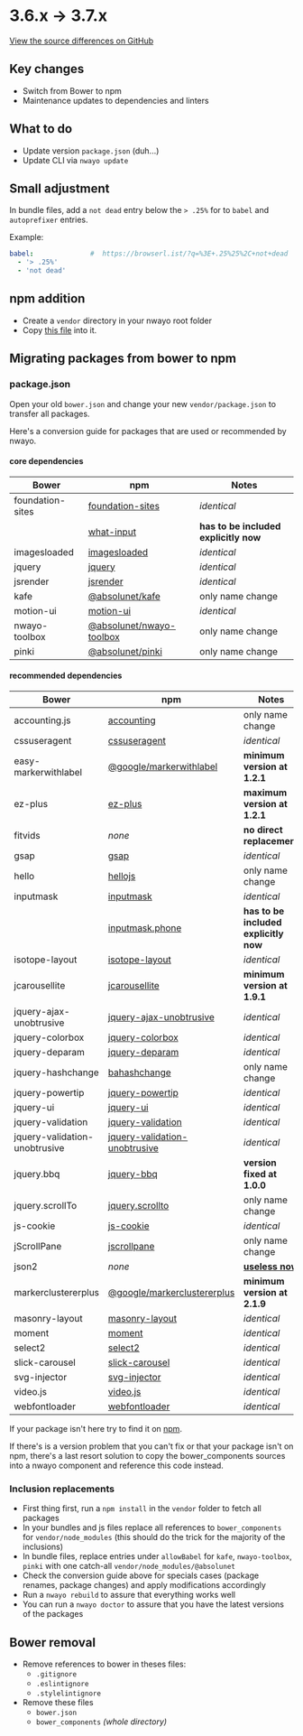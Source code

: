 # 3.6.x → 3.7.x
[View the source differences on GitHub](https://github.com/absolunet/nwayo/compare/3.6.0...3.7.0)

## Key changes
- Switch from Bower to npm
- Maintenance updates to dependencies and linters

## What to do
- Update version `package.json` (duh...)
- Update CLI via `nwayo update`

## Small adjustment
In bundle files, add a `not dead` entry below the `> .25%` for to `babel` and `autoprefixer` entries.

Example:
```yaml
babel:              #  https://browserl.ist/?q=%3E+.25%25%2C+not+dead
  - '> .25%'
  - 'not dead'
```

## npm addition
- Create a `vendor` directory in your nwayo root folder
- Copy [this file](https://raw.githubusercontent.com/absolunet/nwayo/3.7.0/packages/grow-project/boilerplate/vendor/package.json) into it.

## Migrating packages from bower to npm

### package.json
Open your old `bower.json` and change your new `vendor/package.json` to transfer all packages.

Here's a conversion guide for packages that are used or recommended by nwayo.

#### core dependencies
| Bower | npm | Notes |
|---|---|---|
| foundation-sites | [foundation-sites](https://www.npmjs.com/package/foundation-sites)                 | *identical* |
|                  | [what-input](https://www.npmjs.com/package/what-input)                             | **has to be included explicitly now** |
| imagesloaded     | [imagesloaded](https://www.npmjs.com/package/imagesloaded)                         | *identical* |
| jquery           | [jquery](https://www.npmjs.com/package/jquery)                                     | *identical* |
| jsrender         | [jsrender](https://www.npmjs.com/package/jsrender)                                 | *identical* |
| kafe             | [@absolunet/kafe](https://www.npmjs.com/package/@absolunet/kafe)                   | only name change |
| motion-ui        | [motion-ui](https://www.npmjs.com/package/motion-ui)                               | *identical* |
| nwayo-toolbox    | [@absolunet/nwayo-toolbox](https://www.npmjs.com/package/@absolunet/nwayo-toolbox) | only name change |
| pinki            | [@absolunet/pinki](https://www.npmjs.com/package/@absolunet/pinki)                 | only name change |

#### recommended dependencies
| Bower | npm | Notes |
|---|---|---|
| accounting.js                 | [accounting](https://www.npmjs.com/package/accounting)                                       | only name change |
| cssuseragent                  | [cssuseragent](https://www.npmjs.com/package/cssuseragent)                                   | *identical* |
| easy-markerwithlabel          | [@google/markerwithlabel](https://www.npmjs.com/package/@google/markerwithlabel)             | **minimum version at 1.2.1** |
| ez-plus                       | [ez-plus](https://www.npmjs.com/package/ez-plus)                                             | **maximum version at 1.2.1** |
| fitvids                       | *none*                                                                                       | **no direct replacement**|
| gsap                          | [gsap](https://www.npmjs.com/package/gsap)                                                   | *identical* |
| hello                         | [hellojs](https://www.npmjs.com/package/hellojs)                                             | only name change |
| inputmask                     | [inputmask](https://www.npmjs.com/package/inputmask)                                         | *identical* |
|                               | [inputmask.phone](https://www.npmjs.com/package/inputmask.phone)                             | **has to be included explicitly now** |
| isotope-layout                | [isotope-layout](https://www.npmjs.com/package/isotope-layout)                               | *identical*|
| jcarousellite                 | [jcarousellite](https://www.npmjs.com/package/jcarousellite)                                 | **minimum version at 1.9.1** |
| jquery-ajax-unobtrusive       | [jquery-ajax-unobtrusive](https://www.npmjs.com/package/jquery-ajax-unobtrusive)             | *identical* |
| jquery-colorbox               | [jquery-colorbox](https://www.npmjs.com/package/jquery-colorbox)                             | *identical* |
| jquery-deparam                | [jquery-deparam](https://www.npmjs.com/package/jquery-deparam)                               | *identical* |
| jquery-hashchange             | [bahashchange](https://www.npmjs.com/package/bahashchange)                                   | only name change |
| jquery-powertip               | [jquery-powertip](https://www.npmjs.com/package/jquery-powertip)                             | *identical* |
| jquery-ui                     | [jquery-ui](https://www.npmjs.com/package/jquery-ui)                                         | *identical* |
| jquery-validation             | [jquery-validation](https://www.npmjs.com/package/jquery-validation)                         | *identical* |
| jquery-validation-unobtrusive | [jquery-validation-unobtrusive](https://www.npmjs.com/package/jquery-validation-unobtrusive) | *identical* |
| jquery.bbq                    | [jquery-bbq](https://www.npmjs.com/package/jquery-bbq)                                       | **version fixed at 1.0.0** |
| jquery.scrollTo               | [jquery.scrollto](https://www.npmjs.com/package/jquery.scrollto)                             | only name change |
| js-cookie                     | [js-cookie](https://www.npmjs.com/package/js-cookie)                                         | *identical* |
| jScrollPane                   | [jscrollpane](https://www.npmjs.com/package/jscrollpane)                                     | only name change |
| json2                         | *none*                                                                                       | **[useless now](https://caniuse.com/#feat=json)** |
| markerclustererplus           | [@google/markerclustererplus](https://www.npmjs.com/package/@google/markerclustererplus)     | **minimum version at 2.1.9** |
| masonry-layout                | [masonry-layout](https://www.npmjs.com/package/masonry-layout)                               | *identical* |
| moment                        | [moment](https://www.npmjs.com/package/moment)                                               | *identical* |
| select2                       | [select2](https://www.npmjs.com/package/select2)                                             | *identical* |
| slick-carousel                | [slick-carousel](https://www.npmjs.com/package/slick-carousel)                               | *identical* |
| svg-injector                  | [svg-injector](https://www.npmjs.com/package/svg-injector)                                   | *identical* |
| video.js                      | [video.js](https://www.npmjs.com/package/video.js)                                           | *identical* |
| webfontloader                 | [webfontloader](https://www.npmjs.com/package/webfontloader)                                 | *identical* |

If your package isn't here try to find it on [npm](https://www.npmjs.com/).

If there's is a version problem that you can't fix or that your package isn't on npm, there's a last resort solution to copy the bower_components sources into a nwayo component and reference this code instead.


### Inclusion replacements
- First thing first, run a `npm install` in the `vendor` folder to fetch all packages
- In your bundles and js files replace all references to `bower_components` for `vendor/node_modules` (this should do the trick for the majority of the inclusions)
- In bundle files, replace entries under `allowBabel` for `kafe`, `nwayo-toolbox`, `pinki` with one catch-all `vendor/node_modules/@absolunet`
- Check the conversion guide above for specials cases (package renames, package changes) and apply modifications accordingly
- Run a `nwayo rebuild` to assure that everything works well
- You can run a `nwayo doctor` to assure that you have the latest versions of the packages


## Bower removal
- Remove references to bower in theses files:
	- `.gitignore`
	- `.eslintignore`
	- `.stylelintignore`
- Remove these files
	- `bower.json`
	- `bower_components` *(whole directory)*

